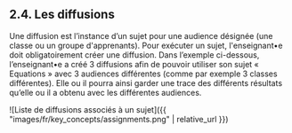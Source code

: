 ## 2.4. Les diffusions

Une diffusion est l’instance d’un sujet pour une audience désignée (une classe ou un 
groupe d'apprenants). Pour exécuter un sujet, l'enseignant•e doit obligatoirement créer une diffusion. Dans l’exemple ci-dessous, 
l’enseignant•e a créé 3 diffusions afin de pouvoir utiliser son sujet « Equations » avec 3 audiences différentes 
(comme par exemple 3 classes différentes). Elle ou il pourra ainsi garder une trace des différents 
résultats qu’elle ou il a obtenu avec les différentes audiences.

![Liste de diffusions associés à un sujet]({{ "images/fr/key_concepts/assignments.png" | relative_url }})